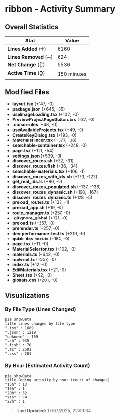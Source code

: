 # ribbon - Activity Summary 

## Overall Statistics

| Stat                   | Value                                                             |
| ---------------------- | ----------------------------------------------------------------- |
| **Lines Added** (➕)   | 6160                                          |
| **Lines Removed** (➖) | 624                                        |
| **Net Change** (↕)    | 5536                |
| **Active Time** (⌚)   | 150 minutes |


## Modified Files
- **layout.tsx** (+147, -0)
- **package.json** (+645, -35)
- **useImageLoading.tsx** (+102, -0)
- **PreviewProjectPageButton.tsx** (+27, -0)
- **.cursorrules** (+48, -0)
- **useAvailableProjects.tsx** (+49, -0)
- **CreateKeyDialog.tsx** (+193, -0)
- **MaterialsFinder.tsx** (+377, -38)
- **searchable-container.tsx** (+248, -0)
- **page.tsx** (+121, -54)
- **settings.json** (+539, -0)
- **discover_routes.sh** (+32, -31)
- **discover_routes.fish** (+36, -34)
- **searchable-materials.tsx** (+106, -1)
- **discover_routes_with_ids.sh** (+123, -122)
- **get_real_ids.ts** (+80, -0)
- **discover_routes_populated.sh** (+137, -136)
- **discover_routes_dynamic.sh** (+168, -167)
- **discover_routes_dynamic.ts** (+128, -5)
- **preload_routes.ts** (+133, -1)
- **preload_app.sh** (+19, -0)
- **route_manager.ts** (+257, -0)
- **.gitignore_global** (+121, -0)
- **preload.ts** (+257, -0)
- **prerender.ts** (+257, -0)
- **dev-performance-test.ts** (+219, -0)
- **quick-dev-test.ts** (+153, -0)
- **page.tsx** (+11, -0)
- **MaterialSelector.tsx** (+102, -0)
- **materials.ts** (+642, -0)
- **material.ts** (+357, -0)
- **index.ts** (+12, -0)
- **EditMaterials.tsx** (+21, -0)
- **Sheet.tsx** (+92, -0)
- **globals.css** (+201, -0)

## Visualizations

### By File Type (Lines Changed)

```mermaid
pie showData
title Lines changed by file type
".tsx" : 1689
".json" : 1219
"unknown" : 169
".sh" : 935
".fish" : 70
".ts" : 2501
".css" : 201
```

### By Hour (Estimated Activity Count)

```mermaid
pie showData
title Coding activity by hour (count of changes)
"15h" : 13
"16h" : 1
"20h" : 32
"21h" : 59
"22h" : 1
```


> **Last Updated:** 17/07/2025, 22:09:34